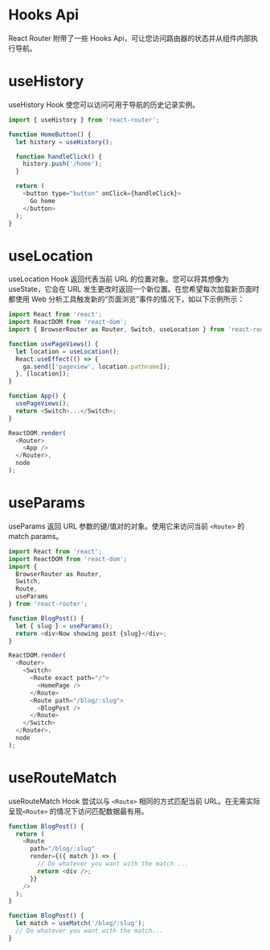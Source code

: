 # Hooks Api

React Router 附带了一些 Hooks Api，可让您访问路由器的状态并从组件内部执行导航。

# useHistory

useHistory Hook 使您可以访问可用于导航的历史记录实例。

```js
import { useHistory } from 'react-router';

function HomeButton() {
  let history = useHistory();

  function handleClick() {
    history.push('/home');
  }

  return (
    <button type="button" onClick={handleClick}>
      Go home
    </button>
  );
}
```

# useLocation

useLocation Hook 返回代表当前 URL 的位置对象。您可以将其想像为 useState，它会在 URL 发生更改时返回一个新位置。在您希望每次加载新页面时都使用 Web 分析工具触发新的“页面浏览”事件的情况下，如以下示例所示：

```js
import React from 'react';
import ReactDOM from 'react-dom';
import { BrowserRouter as Router, Switch, useLocation } from 'react-router';

function usePageViews() {
  let location = useLocation();
  React.useEffect(() => {
    ga.send(['pageview', location.pathname]);
  }, [location]);
}

function App() {
  usePageViews();
  return <Switch>...</Switch>;
}

ReactDOM.render(
  <Router>
    <App />
  </Router>,
  node
);
```

# useParams

useParams 返回 URL 参数的键/值对的对象。使用它来访问当前 `<Route>` 的 match.params。

```js
import React from 'react';
import ReactDOM from 'react-dom';
import {
  BrowserRouter as Router,
  Switch,
  Route,
  useParams
} from 'react-router';

function BlogPost() {
  let { slug } = useParams();
  return <div>Now showing post {slug}</div>;
}

ReactDOM.render(
  <Router>
    <Switch>
      <Route exact path="/">
        <HomePage />
      </Route>
      <Route path="/blog/:slug">
        <BlogPost />
      </Route>
    </Switch>
  </Router>,
  node
);
```

# useRouteMatch

useRouteMatch Hook 尝试以与 `<Route>` 相同的方式匹配当前 URL。在无需实际呈现`<Route>` 的情况下访问匹配数据最有用。

```js
function BlogPost() {
  return (
    <Route
      path="/blog/:slug"
      render={({ match }) => {
        // Do whatever you want with the match ...
        return <div />;
      }}
    />
  );
}

function BlogPost() {
  let match = useMatch('/blog/:slug');
  // Do whatever you want with the match...
}
```
